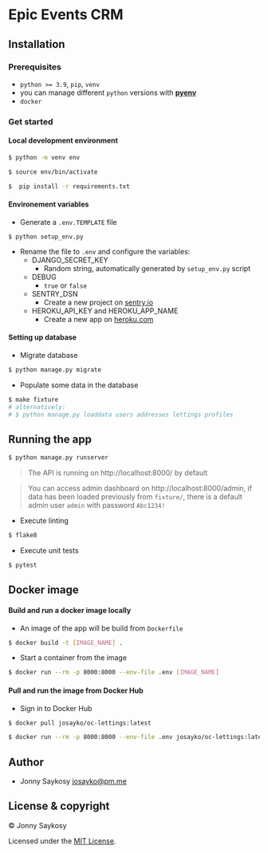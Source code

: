 # Epic Events CRM

## Installation

### Prerequisites

- `python >= 3.9`, `pip`, `venv`
- you can manage different `python` versions with **[pyenv](https://github.com/pyenv/pyenv)**
- `docker`

### Get started

#### Local development environment

```bash
$ python -m venv env
```

```bash
$ source env/bin/activate
```

```bash
$  pip install -r requirements.txt
```

#### Environement variables

- Generate a `.env.TEMPLATE` file

```
$ python setup_env.py
```

- Rename the file to `.env` and configure the variables:
  - DJANGO_SECRET_KEY
    - Random string, automatically generated by `setup_env.py` script
  - DEBUG
    - `true` or `false`
  - SENTRY_DSN
    - Create a new project on [sentry.io](https://sentry.io)
  - HEROKU_API_KEY and HEROKU_APP_NAME
    - Create a new app on [heroku.com](https://heroku.com)

#### Setting up database

- Migrate database

```bash
$ python manage.py migrate
```

- Populate some data in the database

```bash
$ make fixture
# alternatively:
# $ python manage.py loaddata users addresses lettings profiles
```

## Running the app

```bash
$ python manage.py runserver
```

> The API is running on http://localhost:8000/ by default

> You can access admin dashboard on http://localhost:8000/admin, if data has been loaded previously from `fixture/`, there is a default admin user `admin` with password `Abc1234!`

- Execute linting

```bash
$ flake8
```

- Execute unit tests

```bash
$ pytest
```

## Docker image

#### Build and run a docker image locally

- An image of the app will be build from `Dockerfile`

```bash
$ docker build -t [IMAGE_NAME] .
```

- Start a container from the image

```bash
$ docker run --rm -p 8000:8000 --env-file .env [IMAGE_NAME]
```

#### Pull and run the image from Docker Hub

- Sign in to Docker Hub

```bash
$ docker pull josayko/oc-lettings:latest
```

```bash
$ docker run --rm -p 8000:8000 --env-file .env josayko/oc-lettings:latest
```

## Author

- Jonny Saykosy <josayko@pm.me>

## License & copyright

© Jonny Saykosy

Licensed under the [MIT License](LICENSE).
